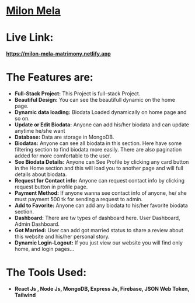 # [Milon Mela](https://milon-mela-matrimony.netlify.app/)


# Live Link: 
   **https://milon-mela-matrimony.netlify.app**
# The Features are:

* **Full-Stack Project:** This Project is full-stack Project.
* **Beautiful Design:** You can see the beautifull dynamic on the home page.
* **Dynamic data loading:** Biodata Loaded dynamically on home page and so on.
* **Update or Edit Biodata:** Anyone can add his/her biodata and can update anytime he/she want
* **Database:** Data are storage in MongoDB.
* **Biodatas:** Anyone can see all biodata in this section. Here have some filtering section to find biodata more easily. There are also pagination added for more comfortable to the user.
* **See Biodata Details:** Anyone can See Profile by clicking any card button in the Home section and this will load you to another page and will full details about biodata.
* **Request for Contact info:** Anyone can request contact info by clicking request button in profile page.
* **Payment Method:** If anyone wanna see contact info of anyone, he/ she must payment 500 tk for sending a request to admin. 
* **Add to Favorite:** Anyone can add any biodata to his/her favorite biodata section.
* **Dashboard:** There are tw types of dashboard here. User Dashboard, Admin Dashboard.
* **Got Married:** User can add got married status to share a review about this website and his/her personal story.
* **Dynamic Login-Logout:** If you just view our website you will find only home, and login pages... 

# The Tools Used:

* **React Js , Node Js, MongoDB, Express Js, Firebase, JSON Web Token, Tailwind**

